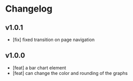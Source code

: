 # **Changelog**

## **v1.0.1**

-   [fix] fixed transition on page navigation

## **v1.0.0**

-   [feat] a bar chart element
-   [feat] can change the color and rounding of the graphs
